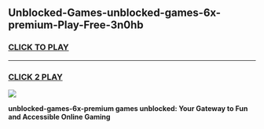 
## Unblocked-Games-unblocked-games-6x-premium-Play-Free-3n0hb
<h3>
<a href="https://premium76.site?title=unblocked-games-6x-premium&ref=17A">CLICK TO PLAY</a></h3>
<hr>

<h3>
<a href="https://premium76.site?title=unblocked-games-6x-premium&ref=17A">CLICK 2 PLAY</a>
  
</h3>

<a href="https://premium76.site?title=unblocked-games-6x-premium&ref=17A"><img src="https://clearcache.store/games.png"></a>


**unblocked-games-6x-premium games unblocked: Your Gateway to Fun and Accessible Online Gaming**
